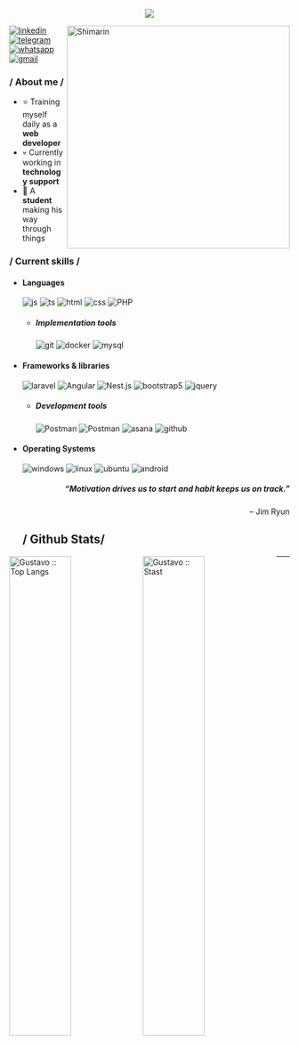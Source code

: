 <p align = center ><img src="https://i.imgur.com/OugcoEW.png"> </p>

<div>

<img align="right" width="400" alt="Shimarin" src="https://i.imgur.com/2VRw2gi.png"/>
<a href="https://www.linkedin.com/in/gustavo-adolfo-g%C3%B3mez-sandoval-9a0123292/" target="_blank">
  <img src = "https://img.shields.io/badge/linkedin-%230A66C2?style=for-the-badge&logo=linkedin&logoColor=white&labelColor=%230A66C2" alt = "linkedin" />
</a>
<a href="https://t.me/+573227914554" target="_blank">
  <img src = "https://img.shields.io/badge/Telegram-%2326A5E4?style=for-the-badge&logo=telegram&logoColor=white&labelColor=%2326A5E4" alt = "telegram" />
</a>
<a href="https://wa.me/+573227914554" target="_blank">
  <img src = "https://img.shields.io/badge/whatsapp-%2325D366?style=for-the-badge&logo=whatsapp&logoColor=white&labelColor=%2325D366" alt = "whatsapp" />
</a>
<a href="mailto:gusadgosa9805@" target="_blank">
  <img src = "https://img.shields.io/badge/gmail-%23EA4335?style=for-the-badge&logo=gmail&logoColor=white&labelColor=%23EA4335" alt = "gmail" />
</a>
<h3> / About me /</h3>
  
- ⭐ Training myself daily as a **web developer**
- 💀 Currently working in **technology support**
- 👾 A **student** making his way through things


  
<h3> / Current skills / </h3>
  
- <h4> Languages </h4>
  
  <img src = "https://img.shields.io/badge/JavaScript-323330?style=for-the-badge&logo=javascript&logoColor=F7DF1E" alt = "js" />
  <img src = "https://img.shields.io/badge/TypeScript-007ACC?style=for-the-badge&logo=typescript&logoColor=white" alt = "ts" />
  <img src = "https://img.shields.io/badge/HTML5-E34F26?style=for-the-badge&logo=html5&logoColor=white" alt = "html" />
  <img src = "https://img.shields.io/badge/CSS3-1572B6?style=for-the-badge&logo=css3&logoColor=white" alt = "css" />
  <img src = "https://img.shields.io/badge/PHP-%23777BB4?style=for-the-badge&logo=php&logoColor=white&logoSize=amg&labelColor=%23777BB4" alt = "PHP" />
  
  - <h5> Implementation tools </h5>
    <img src = "https://img.shields.io/badge/git-%23F05032?style=for-the-badge&logo=git&logoColor=white&labelColor=%23F05032" alt = "git" />
    <img src = "https://img.shields.io/badge/docker-%232496ED?style=for-the-badge&logo=docker&logoColor=white&labelColor=%232496ED" alt = "docker" />
    <img src = "https://img.shields.io/badge/mysql-%234479A1?style=for-the-badge&logo=mysql&logoColor=white&labelColor=%234479A1" alt = "mysql" />  
  
- <h4> Frameworks & libraries </h4>
  <img src = "https://img.shields.io/badge/Laravel-%23FF2D20?style=for-the-badge&logo=laravel&labelColor=f8f8ff" alt = "laravel" />
  <img src = "https://img.shields.io/badge/angular-%230F0F11?style=for-the-badge&logo=angular&logoColor=%230F0F11&labelColor=f8f8ff" alt = "Angular" />
  <img src = "https://img.shields.io/badge/nestjs-%23E0234E?style=for-the-badge&logo=nestjs&logoColor=%23E0234E&labelColor=f8f8ff" alt = "Nest.js" />
  <img src = "https://img.shields.io/badge/Bootstrap-%237952B3?style=for-the-badge&logo=bootstrap&logoColor=%237952B3&labelColor=f8f8ff" alt = "bootstrap5" />
  <img src = "https://img.shields.io/badge/JQuery-%230769AD?style=for-the-badge&logo=jquery&logoColor=%230769AD&labelColor=f8f8ff" alt = "jquery" />

  - <h5> Development tools </h5>
    <img src = "https://img.shields.io/badge/VS%20code-%232496ED?style=for-the-badge&logoColor=white&labelColor=%232496ED" alt = "Postman" />
    <img src = "https://img.shields.io/badge/postman-%23FF6C37?style=for-the-badge&logo=postman&logoColor=white&labelColor=%23FF6C37" alt = "Postman" />
    <img src = "https://img.shields.io/badge/asana-%23F06A6A?style=for-the-badge&logo=asana&logoColor=white&labelColor=%23F06A6A" alt = "asana" />
    <img src = "https://img.shields.io/badge/github-%23181717?style=for-the-badge&logo=github&logoColor=white&labelColor=%23181717" alt = "github" />
    
- <h4> Operating Systems </h4>
  <img src = "https://img.shields.io/badge/windows-%2340AEF0?style=for-the-badge&logo=windows&logoColor=%2340AEF0&labelColor=f8f8ff" alt = "windows" />
  <img src = "https://img.shields.io/badge/linux-%23FCC624?style=for-the-badge&logo=linux&logoColor=white&labelColor=%23FCC624" alt = "linux" />
  <img src = "https://img.shields.io/badge/ubuntu-%23E95420?style=for-the-badge&logo=ubuntu&logoColor=white&labelColor=%23E95420" alt = "ubuntu" />
  <img src = "https://img.shields.io/badge/android-%2334A853?style=for-the-badge&logo=android&logoColor=white&labelColor=%2334A853" alt = "android" />

  
    <div align="right">
    <h5>“Motivation drives us to start and habit keeps us on track.”</h5>
      <p>– Jim Ryun</p>
  </div>
  <h2> / Github Stats/</h2>
<img align="left" width="47%" src="https://github-readme-stats.vercel.app/api/top-langs/?username=GustavoGomezS&langs_count=5&theme=tokyonight&layout=compact" alt="Gustavo :: Top Langs" />    
<img align="left" width="47%" src="https://github-readme-stats.vercel.app/api?username=GustavoGomezS&show_icons=true&theme=tokyonight&layout=compact" alt="Gustavo :: Stast" />    

</div>

------
